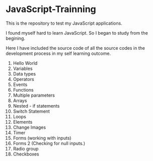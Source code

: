 # JavaScript-Trainning
This is the repository to test my JavaScript applications.

I found myself hard to learn JavaScript. So I began to study from the begining. 

Here I have included the source code of all the source codes in the development process in my self learning outcome.
1. Hello World
2. Variables
3. Data types
4. Operators
5. Events
6. Functions
7. Multiple parameters
8. Arrays
9. Nested - if statements
10. Switch Statement
11. Loops
12. Elements
13. Change Images
14. Timer
15. Forms (working with inputs)
16. Forms 2 (Checking for null inputs.)
17. Radio group
18. Checkboxes

